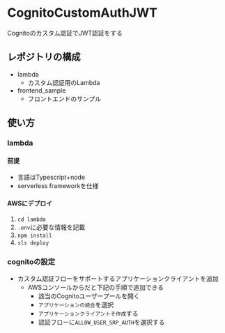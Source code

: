 # CognitoCustomAuthJWT
Cognitoのカスタム認証でJWT認証をする

## レポジトリの構成
- lambda
  - カスタム認証用のLambda
- frontend_sample
  - フロントエンドのサンプル

## 使い方

### lambda

#### 前提
- 言語はTypescript+node
- serverless frameworkを仕様

#### AWSにデプロイ
1. `cd lambda`
2. `.env`に必要な情報を記載
3. `npm install`
4. `sls deploy`

### cognitoの設定
- カスタム認証フローをサポートするアプリケーションクライアントを追加
  - AWSコンソールからだと下記の手順で追加できる
    - 該当のCognitoユーザープールを開く
    - `アプリケーションの統合`を選択
    - `アプリケーションクライアントそ作成`する
    - 認証フローに`ALLOW_USER_SRP_AUTH`を選択する

